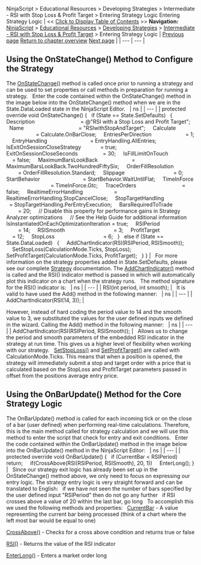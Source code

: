 ﻿
NinjaScript > Educational Resources > Developing Strategies > Intermediate - RSI with Stop Loss & Profit Target > Entering Strategy Logic
Entering Strategy Logic
| << [Click to Display Table of Contents](entering_strategy_logic.md) >> **Navigation:**     [NinjaScript](ninjascript-1.md) > [Educational Resources](educational_resources-1.md) > [Developing Strategies](developing_strategies-1.md) > [Intermediate - RSI with Stop Loss & Profit Target](intermediate_-_rsi_with_stop_l-1.md) > Entering Strategy Logic | [Previous page](set_up11-1.md) [Return to chapter overview](intermediate_-_rsi_with_stop_l-1.md) [Next page](compiling8-1.md) |
| --- | --- |
## Using the OnStateChange() Method to Configure the Strategy
The [OnStateChange()](onstatechange-1.md) method is called once prior to running a strategy and can be used to set properties or call methods in preparation for running a strategy.
 
Enter the code contained within the OnStateChange() method in the image below into the OnStateChange() method when we are in the State.DataLoaded state in the NinjaScript Editor.
 
| ns |
| --- |
| protected override void OnStateChange() {    if (State == State.SetDefaults)    {      Description                               = @"RSI with a Stop Loss and Profit Target";      Name                                     = "RSIwithStopAndTarget";      Calculate                                 = Calculate.OnBarClose;      EntriesPerDirection                       = 1;      EntryHandling                             = EntryHandling.AllEntries;      IsExitOnSessionCloseStrategy             = true;      ExitOnSessionCloseSeconds                 = 30;      IsFillLimitOnTouch                       = false;      MaximumBarsLookBack                       = MaximumBarsLookBack.TwoHundredFiftySix;      OrderFillResolution                       = OrderFillResolution.Standard;      Slippage                                 = 0;      StartBehavior                             = StartBehavior.WaitUntilFlat;      TimeInForce                               = TimeInForce.Gtc;      TraceOrders                               = false;      RealtimeErrorHandling                     = RealtimeErrorHandling.StopCancelClose;      StopTargetHandling                       = StopTargetHandling.PerEntryExecution;      BarsRequiredToTrade                       = 20;      // Disable this property for performance gains in Strategy Analyzer optimizations      // See the Help Guide for additional information      IsInstantiatedOnEachOptimizationIteration = true;      RSIPeriod                                 = 14;      RSISmooth                                 = 3;      ProfitTarget                             = 12;      StopLoss                                 = 6;    }    else if (State == State.DataLoaded)    {      AddChartIndicator(RSI(RSIPeriod, RSISmooth));             SetStopLoss(CalculationMode.Ticks, StopLoss);      SetProfitTarget(CalculationMode.Ticks, ProfitTarget);    } } |
 
For more information on the strategy properties added in State.SetDefaults, please see our complete [Strategy](strategy-1.md) documentation.
The [AddChartIndicator()](addchartindicator-1.md) method is called and the RSI() indicator method is passed in which will automatically plot this indicator on a chart when the strategy runs.
 
The method signature for the RSI() indicator is: 
 
| ns |
| --- |
| RSI(int period, int smooth); |
 
It is valid to have used the Add() method in the following manner:
 
| ns |
| --- |
| AddChartIndicator(RSI(14, 3)); |
   

However, instead of hard coding the period value to 14 and the smooth value to 3, we substituted the values for the user defined inputs we defined in the wizard. Calling the Add() method in the following manner:
 
| ns |
| --- |
| AddChartIndicator(RSI(RSIPeriod, RSISmooth)); |
 
Allows us to change the period and smooth parameters of the embedded RSI indicator in the strategy at run time. This gives us a higher level of flexibility when working with our strategy.
 
[SetStopLoss()](setstoploss-1.md) and [SetProfitTarget()](setprofittarget-1.md) are called with CalculationMode.Ticks. This means that when a position is opened, the strategy will immediately submit a stop and target order with a price that is calculated based on the StopLoss and ProfitTarget parameters passed in offset from the positions average entry price.

## Using the OnBarUpdate() Method for the Core Strategy Logic
The OnBarUpdate() method is called for each incoming tick or on the close of a bar (user defined) when performing real-time calculations. Therefore, this is the main method called for strategy calculation and we will use this method to enter the script that check for entry and exit conditions.
 
Enter the code contained within the OnBarUpdate() method in the image below into the OnBarUpdate() method in the NinjaScript Editor:
 
| ns |
| --- |
| protected override void OnBarUpdate() {    if (CurrentBar < RSIPeriod)      return;        if(CrossAbove(RSI(RSIPeriod, RSISmooth), 20, 1))      EnterLong(); } |
 
Since our strategy exit logic has already been set up in the OnStateChange() method above, we only need to focus on expressing our entry logic. The strategy entry logic is very straight forward and can be translated to English:
 
if we have not seen the number of bars specified by the user defined input "RSIPeriod" then do not go any further
 
if RSI crosses above a value of 20 within the last bar, go long
 
To accomplish this we used the following methods and properties:
 
[CurrentBar](currentbar-1.md) - A value representing the current bar being processed (think of a chart where the left most bar would be equal to one)   

[CrossAbove()](crossabove-1.md) - Checks for a cross above condition and returns true or false   

[RSI()](relative_strength_index_rsi-1.md) - Returns the value of the RSI indicator   

[EnterLong()](enterlong-1.md) - Enters a market order long

